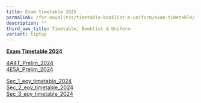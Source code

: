 ```yaml
---
title: Exam timetable 2025
permalink: /for-navalites/timetable-booklist-n-uniform/exam-timetable/
description: ""
third_nav_title: Timetable, Booklist & Uniform
variant: tiptap
---
```

<p><strong><u>Exam Timetable 2024</u></strong>
</p>
<p><a href="/files/Exam tt/4A4T_Prelim_2024_v3.pdf" rel="noopener noreferrer nofollow" target="_blank">4A4T_Prelim_2024</a>
<br><a href="/files/4E5A_Prelim_2024_v5.pdf" rel="noopener noreferrer nofollow" target="_blank">4E5A_Prelim_2024</a>
</p>
<p><a href="/files/2024 eoy tt/sec_1_eoy_timetable_2024.pdf" rel="noopener nofollow" target="_blank">Sec_1_eoy_timetable_2024</a>
<br><a href="/files/2024 eoy tt/sec_2_eoy_timetable_2024_updated_280824.pdf" rel="noopener nofollow" target="_blank">Sec_2_eoy_timetable_2024</a>
<br><a href="/files/2024 eoy tt/sec_3_eoy_timetable_2024_updated_280824.pdf" rel="noopener nofollow" target="_blank">Sec_3_eoy_timetable_2024</a>
</p>